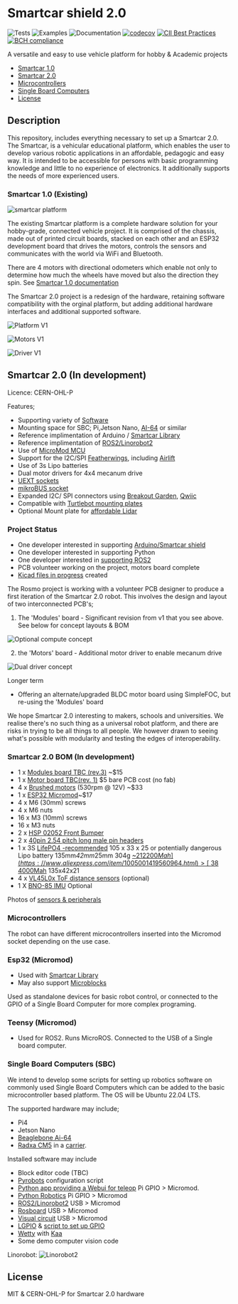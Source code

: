 # Smartcar shield 2.0

![Tests](https://github.com/platisd/smartcar_shield/workflows/Tests/badge.svg)
![Examples](https://github.com/platisd/smartcar_shield/workflows/Examples/badge.svg)
![Documentation](https://github.com/platisd/smartcar_shield/workflows/Documentation/badge.svg)
[![codecov](https://codecov.io/gh/platisd/smartcar_shield/branch/master/graph/badge.svg)](https://codecov.io/gh/platisd/smartcar_shield)
[![CII Best Practices](https://bestpractices.coreinfrastructure.org/projects/466/badge)](https://bestpractices.coreinfrastructure.org/projects/466)
[![BCH compliance](https://bettercodehub.com/edge/badge/platisd/smartcar_shield?branch=master)](https://bettercodehub.com/)

A versatile and easy to use vehicle platform for hobby & Academic projects

- [Smartcar 1.0](#smartcar-10-current)
- [Smartcar 2.0](#Proposed-Smartcar-2.0-development)
- [Microcontrollers](#Microcontrollers)
- [Single Board Computers](#Single-Board-Computers (SBC))
- [License](#license)

## Description
This repository, includes everything necessary to set up a Smartcar 2.0.
The Smartcar, is a vehicular educational platform, which enables the user to develop various robotic applications in an affordable, pedagogic and easy way. It is intended to be accessible for persons with basic programming knowledge and little to no experience of electronics. It additionally supports the needs of more experienced users.

### Smartcar 1.0 (Existing)

![smartcar platform](https://i.imgur.com/cFrq2Wj.jpg)

The existing Smartcar platform is a complete hardware solution for your hobby-grade, connected vehicle project.
It is comprised of the chassis, made out of printed circuit boards, stacked on each other and an
ESP32 development board that drives the motors, controls the sensors and communicates with the
world via WiFi and Bluetooth.

There are 4 motors with directional odometers which enable not only to determine how much the
wheels have moved but also the direction they spin. See [Smartcar 1.0 documentation](https://github.com/platisd/smartcar_shield#smartcar-shield)

The Smartcar 2.0 project is a redesign of the hardware, retaining software compatibility with the orginal platform, but adding additional hardware interfaces and additional supported software.

![Platform V1](https://raw.githubusercontent.com/rosmo-robot/smartcar_shield/master/extras/images/smart.jpg)

![Motors V1](https://raw.githubusercontent.com/rosmo-robot/smartcar_shield/master/extras/images/encoders.jpg)

![Driver V1](https://raw.githubusercontent.com/rosmo-robot/smartcar_shield/master/extras/images/driver.jpg)

## Smartcar 2.0 (In development)

Licence: CERN-OHL-P

 Features;
 
 * Supporting variety of [Software](https://github.com/rosmo-robot/smartcar_shield#microcontrollers)
 * Mounting space for SBC; Pi,Jetson Nano, [AI-64](https://beagleboard.org/ai-64) or similar
 * Reference implimentation of Arduino / [Smartcar Library](https://github.com/rosmo-robot/smartcar_shield/blob/master/README.md#software)
 * Reference implimentation of [ROS2/Linorobot2](https://github.com/linorobot/linorobot2#linorobot2)
 * Use of [MicroMod MCU](https://www.sparkfun.com/micromod#processor_boards)
 * Support for the I2C/SPI [Featherwings](https://github.com/adafruit/awesome-feather#featherwings), including [Airlift](https://learn.adafruit.com/adafruit-airlift-featherwing-esp32-wifi-co-processor-featherwing/pinouts) 
 * Use of 3s Lipo batteries
 * Dual motor drivers for 4x4 mecanum drive
 * [UEXT sockets](https://www.olimex.com/Products/Modules/)
 * [mikroBUS socket](https://www.mikroe.com/mikrobus-shuttle-127mm-2x8-pin-box-header-smd-male)
 * Expanded I2C/ SPI connectors using [Breakout Garden](https://shop.pimoroni.com/collections/breakout-garden), [Qwiic](https://soldered.com/categories/easyc-2/)
 * Compatible with [Turtlebot mounting plates](https://craftcloud3d.com/configuration/4766265f-74b2-4e84-ae75-2e6df596f9b7)
 * Optional Mount plate for [affordable Lidar](https://github.com/n1kn4x/xv11_lidar_python#ros-2-driver-for-xv-11-lidar)


### Project Status

 * One developer interested in supporting [Arduino/Smartcar shield](https://github.com/platisd/smartcar_shield#software) 
 * One developer interested in supporting Python
 * One developer interested in [supporting ROS2](https://adityakamath.github.io/projects/)
 * PCB volunteer working on the project, motors board complete
 * [Kicad files in progress](https://github.com/rosmo-robot/smartcar_shield/tree/master/extras/kicad) created
 

The Rosmo project is working with a volunteer PCB designer to produce a first iteration of the Smartcar 2.0 robot. This involves the design and layout of two interconnected PCB's;

1) The 'Modules' board - Significant revision from v1 that you see above. See below for concept layouts & BOM

![Optional compute concept](https://raw.githubusercontent.com/rosmo-robot/smartcar_shield/master/extras/images/modules.png)

2) the 'Motors' board - Additional motor driver to enable mecanum drive


![Dual driver concept](https://raw.githubusercontent.com/rosmo-robot/smartcar_shield/master/extras/images/motors.png)

Longer term

- Offering an alternate/upgraded BLDC motor board using SimpleFOC, but re-using the 'Modules' board

We hope Smartcar 2.0 interesting to makers, schools and universities. We realise there's no such thing as a universal robot platform, and there are risks in trying to be all things to all people. We however drawn to seeing what's possible with modularity and testing the edges of interoperability.

### Smartcar 2.0 BOM (In development)

* 1 x [Modules board  TBC (rev.3)](https://github.com/rosmo-robot/smartcar_shield/tree/master/extras/kicad) ~$15 
* 1 x [Motor board TBC(rev. 1)](https://github.com/rosmo-robot/smartcar_shield/tree/master/extras/kicad) $5 bare PCB cost (no fab)
* 4 x [Brushed motors](https://www.aliexpress.com/item/32872592243.html) (530rpm @ 12V) ~$33
* 1 x [ESP32 Micromod](https://www.sparkfun.com/micromod#processor_boards)~$17
* 4 x M6 (30mm) screws
* 4 x M6 nuts
* 16 x M3 (10mm) screws
* 16 x M3 nuts
* 2 x [HSP 02052 Front Bumper](https://www.aliexpress.com/item/32753903115.html)
* 2 x [40pin 2.54 pitch long male pin headers]()
* 1 x 3S [LifePO4 -recommended](https://www.westlondonmodels.com/product/topfuel-lipo-20c-eco-x-2400mah-3s-xt60-plug) 105 x 33 x 25 or potentially dangerous Lipo battery 135mm*42mm*25mm 304g [~$21 2200Mah](https://www.aliexpress.com/item/1005001419560964.html) > [~$38 4000Mah](https://www.aliexpress.com/item/1005004335619259.html) 135x42x21 
* 4 x [VL45L0x ToF distance sensors](https://www.aliexpress.com/item/32828144370.html) (optional)
* 1 X [BNO-85 IMU](https://learn.adafruit.com/adafruit-9-dof-orientation-imu-fusion-breakout-bno085?view=all) Optional

Photos of [sensors & peripherals](https://github.com/rosmo-robot/smartcar_shield/blob/master/extras/Components/Img/readme.md) 
   

### Microcontrollers
The robot can have different microcontrollers inserted into the Micromod socket depending on the use case.

### Esp32 (Micromod)
- Used with [Smartcar Library](https://github.com/platisd/smartcar_shield#software)
- May also support [Microblocks](https://microblocks.fun/) 

Used as standalone devices for basic robot control, or connected to the GPIO of a Single Board Computer for more complex programing.

### Teensy (Micromod)

- Used for ROS2. Runs MicroROS. Connected to the USB of a Single board computer.

### Single Board Computers (SBC)

We intend to develop some scripts for setting up robotics software on commonly used Single Board Computers which can be added to the basic microcontroller based platform. The OS will be Ubuntu 22.04 LTS. 

The supported hardware may include; 

- Pi4
- Jetson Nano
- [Beaglebone Ai-64](https://beagleboard.org/ai-64) 
- [Radxa CM5](https://wiki.radxa.com/Rock5/CM) in a [carrier](https://github.com/dronecz/Minimal_carrier_board_for_CM4/tree/main/rev_C).

Installed software may include

 - Block editor code (TBC)
 - [Pyrobots](https://www.csc.liv.ac.uk/~lad/pyrobots/exercises.html) configuration script
 - [Python app providing a Webui for teleop](https://github.com/DIT112-V19/group-03) Pi GPIO > Micromod.  
 - [Python Robotics](https://github.com/AtsushiSakai/PythonRobotics) Pi GPIO > Micromod
 - [ROS2/Linorobot2](https://github.com/linorobot/linorobot2#linorobot2) USB > Micromod
 - [Rosboard](https://github.com/dheera/rosboard#rosboard) USB > Micromod
 - [Visual circuit](https://github.com/JdeRobot/VisualCircuit#visual-circuit) USB > Micromod
  - [LGPIO](https://ubuntu.com/tutorials/gpio-on-raspberry-pi#1-overview) & [script to set up GPIO](http://4tronix.co.uk/pi2go2/ipd03.py)
 - [Wetty](https://github.com/butlerx/wetty) with [Kaa](http://kaaedit.github.io/)
 - Some demo computer vision code

Linorobot:
![Linorobot2](https://raw.githubusercontent.com/rosmo-robot/smartcar_shield/master/extras/images/ROS2.png)

## License
MIT & CERN-OHL-P for Smartcar 2.0 hardware
